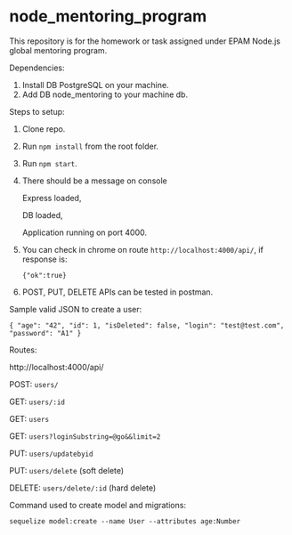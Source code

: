 # node_mentoring_program
This repository is for the homework or task assigned under EPAM Node.js global mentoring program.

Dependencies:
1. Install DB PostgreSQL on your machine.
2. Add DB node_mentoring to your machine db.

Steps to setup:

1. Clone repo.
2. Run `npm install` from the root folder.
3. Run `npm start`.
4. There should be a message on console
    
    Express loaded, 
    
    DB loaded,
    
    Application running on port 4000.
5. You can check in chrome on route `http://localhost:4000/api/`, if response is:
    
    `{"ok":true}`

6. POST, PUT, DELETE APIs can be tested in postman.

Sample valid JSON to create a user:

`{
	"age": "42",
	"id": 1,
	"isDeleted": false,
	"login": "test@test.com",
	"password": "A1"
}`

Routes:

http://localhost:4000/api/

POST:   `users/`

GET:    `users/:id`

GET:     `users`

GET:     `users?loginSubstring=@go&&limit=2`

PUT:     `users/updatebyid`

PUT:     `users/delete` (soft delete)

DELETE:  `users/delete/:id` (hard delete)

Command used to create model and migrations:

`sequelize model:create --name User --attributes age:Number`
